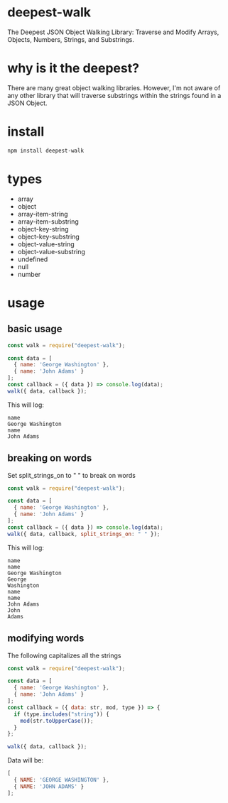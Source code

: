 # deepest-walk
The Deepest JSON Object Walking Library: Traverse and Modify Arrays, Objects, Numbers, Strings, and Substrings.

# why is it the deepest?
There are many great object walking libraries.  However, I'm not aware of any other library that will traverse substrings within the strings found in a JSON Object.

# install
```bash
npm install deepest-walk
```

# types
- array
- object
- array-item-string
- array-item-substring
- object-key-string
- object-key-substring
- object-value-string
- object-value-substring
- undefined
- null
- number

# usage
## basic usage
```javascript
const walk = require("deepest-walk");

const data = [
  { name: 'George Washington' },
  { name: 'John Adams' }
];
const callback = ({ data }) => console.log(data);
walk({ data, callback });
```
This will log:
```
name
George Washington
name
John Adams
```

## breaking on words
Set split_strings_on to " " to break on words
```javascript
const walk = require("deepest-walk");

const data = [
  { name: 'George Washington' },
  { name: 'John Adams' }
];
const callback = ({ data }) => console.log(data);
walk({ data, callback, split_strings_on: " " });
```
This will log:
```
name
name
George Washington
George
Washington
name
name
John Adams
John
Adams
```

## modifying words
The following capitalizes all the strings
```javascript
const walk = require("deepest-walk");

const data = [
  { name: 'George Washington' },
  { name: 'John Adams' }
];
const callback = ({ data: str, mod, type }) => {
  if (type.includes("string")) {
    mod(str.toUpperCase());
  }
};

walk({ data, callback });
```
Data will be:
```javascript
[
  { NAME: 'GEORGE WASHINGTON' },
  { NAME: 'JOHN ADAMS' }
];
```
